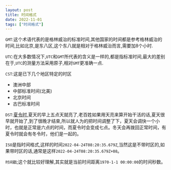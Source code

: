 ```yaml
---
layout: post
title: 时间格式
date: 2022-11-01
tags: ["时间格式"]
---
```


`GMT`:这个术语代表的是格林威治的标准时间,其他国家的时间都是参考格林威治的时间,比如北京,是东八区,这个东八就是相对于格林威治而言,需要加8个小时.
<!--more-->

`UTC`:在大多数情况下,`UTC`和`GMT`所代表的含义是一样的,都是指标准时间,最大的差别在于,`UTC`的测量方法采用原子,相对`GMT`更准确一点.

`CST`:这是已下几个地区特定的时区

*   澳洲中部
*   中部标准时间(北美)
*   北京时间
*   古巴标准时间

`DST`:[夏令时](https://baike.baidu.com/item/%E5%A4%8F%E4%BB%A4%E6%97%B6/1809579?fr=aladdin),夏天的早上五点天就亮了,老百姓如果用天亮来算开始干活的话,夏天很早就开始了,到了很晚才结束,所以就人为的把时间调整了下，夏天会调快一个小时，也就是正常是六点的时间，而夏令时会变成七点。冬天会再拨回正常时间，有夏令时就会有冬令时，他们是一起的。

`ISO`是指时间格式,这样的时间`2022-04-24T08:20:35.679Z`,当然这是不带时区的,如果带时区的话,通常是这样`2022-04-24T08:20:35.679Z+08`。

`时间戳`;这个就比较好理解,其实就是当前时间距离`1970-1-1 00:00:00`的时间秒数。